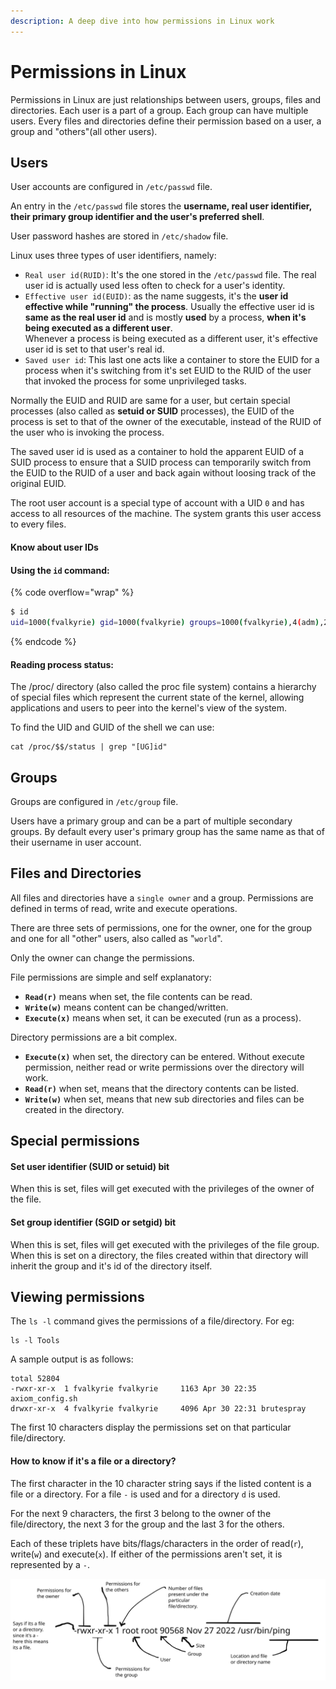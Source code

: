 ```yaml
---
description: A deep dive into how permissions in Linux work
---
```


# Permissions in Linux

Permissions in Linux are just relationships between users, groups, files and directories. Each user is a part of a group. Each group can have multiple users. Every files and directories define their permission based on a user, a group and "others"(all other users).

## Users

User accounts are configured in `/etc/passwd` file.&#x20;

An entry in the `/etc/passwd` file stores the **username, real user identifier, their primary group identifier and the user's preferred shell**. &#x20;

User password hashes are stored in `/etc/shadow` file.

Linux uses three types of user identifiers, namely:

* `Real user id(RUID)`: It's the one stored in the `/etc/passwd` file. The real user id is actually used less often to check for a user's identity.
* `Effective user id(EUID)`: as the name suggests, it's the **user id effective while "running" the process**. Usually the effective user id is **same as the real user id** and is mostly **used** by a process, **when it's being executed as a different user**.\
  Whenever a process is being executed as a different user, it's effective user id is set to that user's real id.
* `Saved user id`: This last one  acts like a container to store the EUID for a process when it's switching from it's set EUID to the RUID of the user that invoked the process for some unprivileged tasks.

Normally the EUID and RUID are same for a user, but certain special processes (also called as **setuid or SUID** processes), the EUID of the process is set to that of the owner of the executable, instead of the RUID of the user who is invoking the process.

The saved user id is used as a container to hold the apparent EUID of a SUID process to ensure that a SUID process can temporarily switch from the EUID to the RUID of a user and back again without loosing track of the original EUID. &#x20;

The root user account is a special type of account with a UID `0` and has access to all resources of the machine. The system grants this user access to every files.

#### Know about user IDs

#### Using the `id` command:

{% code overflow="wrap" %}
```bash
$ id
uid=1000(fvalkyrie) gid=1000(fvalkyrie) groups=1000(fvalkyrie),4(adm),20(dialout),24(cdrom),25(floppy),27(sudo),29(audio),30(dip),44(video),46(plugdev),100(users),106(netdev),117(wireshark),120(bluetooth),129(scanner),140(vboxsf),141(kaboxer)
```
{% endcode %}

#### Reading process status:

The /proc/ directory (also called the proc file system) contains a hierarchy of special files which represent the current state of the kernel, allowing applications and users to peer into the kernel's view of the system.&#x20;

To find the UID and GUID of the shell we can use:

```
cat /proc/$$/status | grep "[UG]id"
```

## Groups

Groups are configured in `/etc/group` file.

Users have a primary group and can be a part of multiple secondary groups. By default every user's primary group has the same name as that of their username in user account.

## Files and Directories

All files and directories have a `single owner` and a group. Permissions are defined in terms of read, write and execute operations.&#x20;

There are three sets of permissions, one for the owner, one for the group and one for all "other" users, also called as "`world`".

Only the owner can change the permissions.

File permissions are simple and self explanatory:

* **`Read(r)`** means when set, the file contents can be read.&#x20;
* **`Write(w)`** means content can be changed/written.
* **`Execute(x)`** means when set, it can be executed (run as a process).

Directory permissions are a bit complex.&#x20;

* **`Execute(x)`** when set, the directory can be entered. Without execute permission, neither read or write permissions over the directory will work.&#x20;
* **`Read(r)`** when set, means that the directory contents can be listed.&#x20;
* **`Write(w)`** when set, means that new sub directories and files can be created in the directory.

## Special permissions

#### Set user identifier (SUID or setuid) bit

When this is set, files will get executed with the privileges of the owner of the file.

#### Set group identifier (SGID or setgid) bit

When this is set, files will get executed with the privileges of the file group. When this is set on a directory, the files created within that directory will inherit the group and it's id of the directory itself.

## Viewing permissions

The `ls -l` command gives the permissions of a file/directory. For eg:

```
ls -l Tools
```

A sample output is as follows:

```
total 52804
-rwxr-xr-x  1 fvalkyrie fvalkyrie     1163 Apr 30 22:35 axiom_config.sh
drwxr-xr-x  4 fvalkyrie fvalkyrie     4096 Apr 30 22:31 brutespray
```

The first 10 characters display the permissions set on that particular file/directory.&#x20;

#### How to know if it's a file or a directory?

The first character in the 10 character string says if the listed content is a file or a directory. For a file `-` is used and for a directory `d` is used.

For the next 9 characters, the first 3 belong to the owner of the file/directory, the next 3 for the group and the last 3 for the others.

Each of these triplets have bits/flags/characters in the order of read(`r`), write(`w`) and execute(`x`). If either of the permissions aren't set, it is represented by a `-`.&#x20;

<img src="../.gitbook/assets/file.excalidraw (1).svg" alt="Breakdown of the output from the ls -l command" class="gitbook-drawing">
